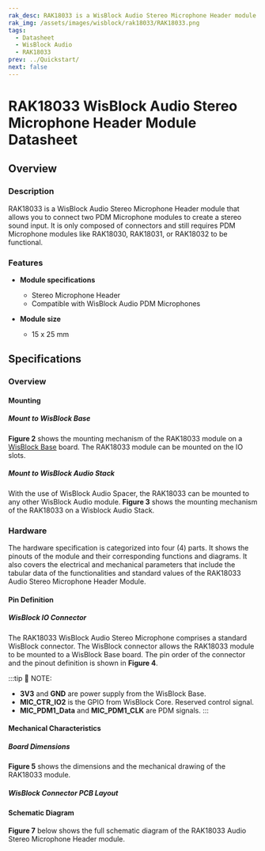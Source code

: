 ```yaml
---
rak_desc: RAK18033 is a WisBlock Audio Stereo Microphone Header module that allows you to connect two PDM Microphone modules to have stereo input.
rak_img: /assets/images/wisblock/rak18033/RAK18033.png
tags:
  - Datasheet
  - WisBlock Audio
  - RAK18033
prev: ../Quickstart/
next: false
---
```


# RAK18033 WisBlock Audio Stereo Microphone Header Module Datasheet

## Overview

### Description

RAK18033 is a WisBlock Audio Stereo Microphone Header module that allows you to connect two PDM Microphone modules to create a stereo sound input. It is only composed of connectors and still requires PDM Microphone modules like RAK18030, RAK18031, or RAK18032 to be functional.

### Features

* **Module specifications**
    * Stereo Microphone Header
    * Compatible with WisBlock Audio PDM Microphones

* **Module size**
    * 15 x 25&nbsp;mm

## Specifications

### Overview

<rk-img
  src="/assets/images/wisblock/rak18033/datasheet/rak18033.png"
  width="40%"
  caption="RAK18033 WisBlock Audio Stereo Microphone Header Module top and bottom view"
/>

#### Mounting

##### Mount to WisBlock Base

**Figure 2** shows the mounting mechanism of the RAK18033 module on a [WisBlock Base](https://docs.rakwireless.com/Product-Categories/WisBlock/#wisblock-base) board. The RAK18033 module can be mounted on the IO slots.

<rk-img
  src="/assets/images/wisblock/rak18033/datasheet/rak18033-mount.png"
  width="50%"
  caption="RAK18033 mounted to the WisBlock Base"
/>

##### Mount to WisBlock Audio Stack

With the use of WisBlock Audio Spacer, the RAK18033 can be mounted to any other WisBlock Audio module. **Figure 3** shows the mounting mechanism of the RAK18033 on a Wisblock Audio Stack.

<rk-img
  src="/assets/images/wisblock/rak18033/datasheet/rak18033-audiostack.png"
  width="50%"
  caption="RAK18033 mounted to the WisBlock Audio Stack"
/>

### Hardware

The hardware specification is categorized into four (4) parts. It shows the pinouts of the module and their corresponding functions and diagrams. It also covers the electrical and mechanical parameters that include the tabular data of the functionalities and standard values of the RAK18033 Audio Stereo Microphone Header Module.

#### Pin Definition

##### WisBlock IO Connector

The RAK18033 WisBlock Audio Stereo Microphone comprises a standard WisBlock connector. The WisBlock connector allows the RAK18033 module to be mounted to a WisBlock Base board. The pin order of the connector and the pinout definition is shown in **Figure 4**.

<rk-img
  src="/assets/images/wisblock/rak18033/datasheet/rak18033-pinouts.png"
  width="70%"
  caption="RAK18033 WisBlock Module pinout diagram"
/>

:::tip 📝 NOTE:
- **3V3** and **GND** are power supply from the WisBlock Base.
- **MIC_CTR_IO2** is the GPIO from WisBlock Core. Reserved control signal.
- **MIC_PDM1_Data** and **MIC_PDM1_CLK** are PDM signals.
:::

#### Mechanical Characteristics

##### Board Dimensions

**Figure 5** shows the dimensions and the mechanical drawing of the RAK18033 module.

<rk-img
  src="/assets/images/wisblock/rak18033/datasheet/rak18033-dim.png"
  width="80%"
  caption="RAK18033 WisBlock Sensor mechanical drawing"
/>

##### WisBlock Connector PCB Layout

<rk-img
  src="/assets/images/wisblock/rak18033/datasheet/wisblock-conn.png"
  width="100%"
  caption="WisBlock Connector PCB footprint and recommendations"
/>


#### Schematic Diagram

**Figure 7** below shows the full schematic diagram of the RAK18033 Audio Stereo Microphone Header module.

<rk-img
  src="/assets/images/wisblock/rak18033/datasheet/rak18033-schem.png"
  width="100%"
  caption="RAK18033 schematic diagram"
/>

